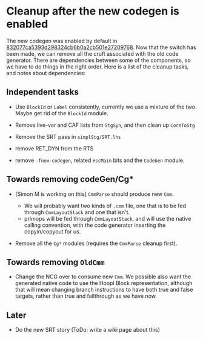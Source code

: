 # Cleanup after the new codegen is enabled



The new codegen was enabled by default in [832077ca5393d298324cb6b0a2cb501e27209768](/trac/ghc/changeset/832077ca5393d298324cb6b0a2cb501e27209768/ghc).  Now that the switch has been made, we can remove all the cruft associated with the old code generator.  There are dependencies between some of the components, so we have to do things in the right order.  Here is a list of the cleanup tasks, and notes about dependencies:


## Independent tasks


- Use `BlockId` or `Label` consistently, currently we use a mixture of the two.  Maybe get rid of the `BlockId` module.

- Remove live-var and CAF lists from `StgSyn`, and then clean up `CoreToStg`

- Remove the SRT pass in `simplStg/SRT.lhs`

- remove RET\_DYN from the RTS

- remove `-fnew-codegen`, related `HscMain` bits and the `CodeGen` module.

## Towards removing codeGen/Cg\*


- \[Simon M is working on this\] `CmmParse` should produce new `Cmm`. 

  - We will probably want two kinds of `.cmm` file, one that is to be fed through `CmmLayoutStack` and one that isn't.
  - primops will be fed through `CmmLayoutStack`, and will use the native calling convention, with the code generator inserting the copyin/copyout for us.

- Remove all the `Cg*` modules (requires the `CmmParse` cleanup first).

## Towards removing `OldCmm`


- Change the NCG over to consume new `Cmm`.  We possible also want the generated native code to use the Hoopl Block representation, although that will mean changing branch instructions to have both true and false targets, rather than true and fallthrough as we have now.

## Later


- Do the new SRT story (ToDo: write a wiki page about this)
